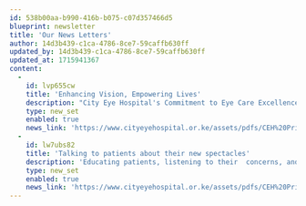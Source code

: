 ```yaml
---
id: 538b00aa-b990-416b-b075-c07d357466d5
blueprint: newsletter
title: 'Our News Letters'
author: 14d3b439-c1ca-4786-8ce7-59caffb630ff
updated_by: 14d3b439-c1ca-4786-8ce7-59caffb630ff
updated_at: 1715941367
content:
  -
    id: lvp655cw
    title: 'Enhancing Vision, Empowering Lives'
    description: "City Eye Hospital's Commitment to Eye Care Excellence..."
    type: new_set
    enabled: true
    news_link: 'https://www.cityeyehospital.or.ke/assets/pdfs/CEH%20Privacy%20Policy.pdf'
  -
    id: lw7ubs82
    title: 'Talking to patients about their new spectacles'
    description: 'Educating patients, listening to their  concerns, and...'
    type: new_set
    enabled: true
    news_link: 'https://www.cityeyehospital.or.ke/assets/pdfs/CEH%20Privacy%20Policy.pdf'
---
```

